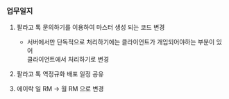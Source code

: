 ### 업무일지

1. 팔라고 톡 문의하기를 이용하여 마스터 생성 되는 코드 변경

   - 서버에서만 단독적으로 처리하기에는 클라이언트가 개입되어야하는 부분이 있어</br>
     클라이언트에서 처리하기로 변경

2. 팔라고 톡 역정규화 배포 일정 공유

3. 에이락 일 RM -> 월 RM 으로 변경
